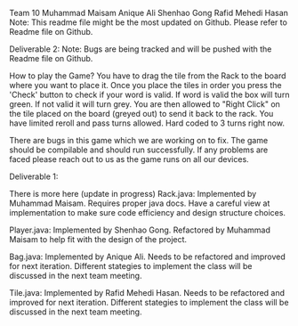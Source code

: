 Team 10
Muhammad Maisam
Anique Ali
Shenhao Gong
Rafid Mehedi Hasan
Note: This readme file might be the most updated on Github. Please refer to Readme file on Github.

Deliverable 2:
Note: Bugs are being tracked and will be pushed with the Readme file on Github. 

How to play the Game?
You have to drag the tile from the Rack to the board where you want to place it. 
Once you place the tiles in order you press the 'Check' button to check if your word is valid. If word is valid the box will turn green. If not valid it will turn grey. You are then allowed to "Right Click" on the tile placed on the board (greyed out) to send it back to the rack. You have limited reroll and pass turns allowed. Hard coded to 3 turns right now.

There are bugs in this game which we are working on to fix. The game should be compilable and should run successfully. If any problems are faced please reach out to us as the game runs on all our devices.

Deliverable 1:

There is more here (update in progress)
Rack.java:
Implemented by Muhammad Maisam.
Requires proper java docs.
Have a careful view at implementation to make sure code efficiency and design structure choices.

Player.java: 
Implemented by Shenhao Gong.
Refactored by Muhammad Maisam to help fit with the design of the project.

Bag.java:
Implemented by Anique Ali.
Needs to be refactored and improved for next iteration.
Different stategies to implement the class will be discussed in the next team meeting.

Tile.java:
Implemented by Rafid Mehedi Hasan. 
Needs to be refactored and improved for next iteration. 
Different stategies to implement the class will be discussed in the next team meeting.


